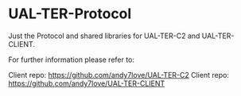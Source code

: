 # UAL-TER-Protocol

Just the Protocol and shared libraries for UAL-TER-C2 and UAL-TER-CLIENT.

For further information please refer to:

Client repo: https://github.com/andy7love/UAL-TER-C2
Client repo: https://github.com/andy7love/UAL-TER-CLIENT
